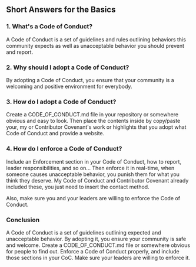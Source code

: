 ## Short Answers for the Basics
### 1. What's a Code of Conduct?
A Code of Conduct is a set of guidelines and rules outlining behaviors this community expects as well as unacceptable behavior you should prevent and report.
### 2. Why should I adopt a Code of Conduct?
By adopting a Code of Conduct, you ensure that your community is a welcoming and positive environment for everybody.
### 3. How do I adopt a Code of Conduct?
Create a CODE_OF_CONDUCT.md file in your repository or somewhere obvious and easy to look. Then place the contents inside by copy/paste your, my or Contributor Covenant's work or highlights that you adopt what Code of Conduct and provide a website.
### 4. How do I enforce a Code of Conduct?
Include an Enforcement section in your Code of Conduct, how to report, leader responsibilities, and so on...
Then enforce it in real-time, when someone causes unacceptable behavior, you punish them for what you think they deserve.
My Code of Conduct and Contributor Covenant already included these, you just need to insert the contact method.

Also, make sure you and your leaders are willing to enforce the Code of Conduct.
### Conclusion
A Code of Conduct is a set of guidelines outlining expected and unacceptable behavior. By adopting it, you ensure your community is safe and welcome. Create a CODE_OF_CONDUCT.md file or somewhere obvious for people to find out. Enforce a Code of Conduct properly, and include those sections in your CoC. Make sure your leaders are willing to enforce it.
